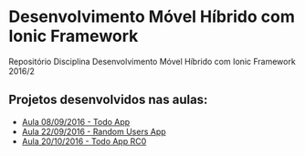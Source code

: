 # Desenvolvimento Móvel Híbrido com Ionic Framework
Repositório Disciplina Desenvolvimento Móvel Híbrido com Ionic Framework 2016/2

## Projetos desenvolvidos nas aulas:
* [Aula 08/09/2016 - Todo App](https://github.com/marcoacevey/todo-app-08-09-2016)
* [Aula 22/09/2016 - Random Users App](https://github.com/marcoacevey/random-users-app-22-09-2016)
* [Aula 20/10/2016 - Todo App RC0](https://github.com/marcoacevey/todo-app-rc0-20-10-2016)


